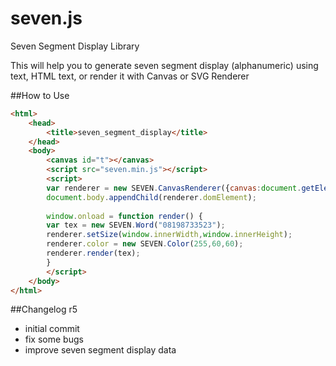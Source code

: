 seven.js
========

Seven Segment Display Library

This will help you to generate seven segment display (alphanumeric) using text, HTML text, or render it with Canvas or SVG Renderer

##How to Use
```HTML
<html>
	<head>
		<title>seven_segment_display</title>
	</head>
	<body>
		<canvas id="t"></canvas>
		<script src="seven.min.js"></script>
		<script>
		var renderer = new SEVEN.CanvasRenderer({canvas:document.getElementById("t")});
		document.body.appendChild(renderer.domElement);
		
		window.onload = function render() {
		var tex = new SEVEN.Word("08198733523");
		renderer.setSize(window.innerWidth,window.innerHeight);
		renderer.color = new SEVEN.Color(255,60,60);
		renderer.render(tex);
		}
		</script>
	</body>
</html>
```

##Changelog
r5
- initial commit
- fix some bugs
- improve seven segment display data
